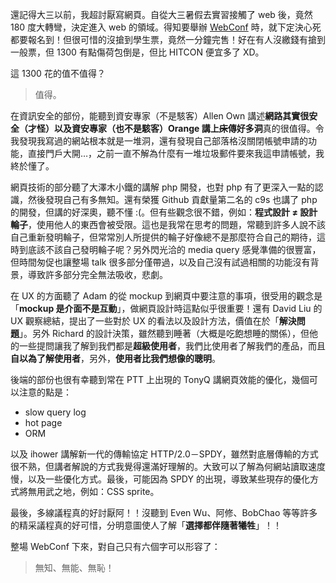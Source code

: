 <!--
[date]: 2013-01-14
[title]: 2013 WebConf
[name]: 2013-webconf
[tag]: web dev | 網頁開發, conference | 研討會
[photo]: http://i.minus.com/j8Kn9FpesKP0k.png
-->

還記得大三以前，我超討厭寫網頁。自從大三暑假去實習接觸了 web 後，竟然 180 度大轉彎，決定進入 web 的領域。得知要舉辦 [WebConf][1] 時，就下定決心死都要報名到！但很可惜的沒搶到學生票，竟然一分鐘完售！好在有人沒繳錢有搶到一般票，但 1300 有點傷荷包倒是，但比 HITCON 便宜多了 XD。

這 1300 花的值不值得？

> 值得。

在資訊安全的部份，能聽到資安專家（不是駭客）Allen Own 講述**網路其實很安全（才怪）**以及資安專家（也不是駭客）Orange 講**上<strike>床</strike>傳好多洞**真的很值得。令我發現我寫過的網站根本就是一堆洞，還有發現自己部落格沒關閉帳號申請的功能，直接門戶大開…，之前一直不解為什麼有一堆垃圾郵件要來我這申請帳號，我終於懂了。

網頁技術的部分聽了大澤木小鐵的講解 php 開發，也對 php 有了更深入一點的認識，然後發現自己有多無知。還有榮獲 Github 貢獻量第二名的 c9s 也講了 php 的開發，但講的好深奧，聽不懂 :(。但有些觀念很不錯，例如：**程式設計 ≠ 設計輪子**，使用他人的東西會被受限。這也是我常在思考的問題，常聽到許多人說不該自己重新發明輪子，但常常別人所提供的輪子好像總不是那麼符合自己的期待，這時到底該不該自己發明輪子呢？另外閃光洽的 media query 感覺準備的很豐富，但時間匆促也讓整場 talk 很多部分僅帶過，以及自己沒有試過相關的功能沒有背景，導致許多部分完全無法吸收，悲劇。

在 UX 的方面聽了 Adam 的從 mockup 到網頁中要注意的事項，很受用的觀念是「**mockup 是介面不是互動**」，做網頁設計時這點似乎很重要！還有 David Liu 的 UX 觀察總結，提出了一些對於 UX 的看法以及設計方法，價值在於「**解決問題**」。另外 Richard 的設計決策，雖然聽到睡著（大概是吃飽想睡的關係），但他的一些提問讓我了解到我們都是**超級使用者**，我們比使用者了解我們的產品，而且**自以為了解使用者**，另外，**使用者比我們想像的聰明**。

後端的部份也很有幸聽到常在 PTT 上出現的 TonyQ 講網頁效能的優化，幾個可以注意的點是：

- slow query log
- hot page
- ORM

以及 ihower 講解新一代的傳輸協定 HTTP/2.0－SPDY，雖然對底層傳輸的方式很不熟，但講者解說的方式我覺得還滿好理解的。大致可以了解為何網站讀取速度慢，以及一些優化方式。最後，可能因為 SPDY 的出現，導致某些現存的優化方式將無用武之地，例如：CSS sprite。

最後，多線議程真的好討厭阿！！沒聽到 Even Wu、阿修、BobChao 等等許多的精采議程真的好可惜，分明意圖使人了解「**選擇都伴隨著犧牲**」！！

整場 WebConf 下來，對自己只有六個字可以形容了：

> 無知、無能、無恥！

[1]: http://www.webconf.tw/
